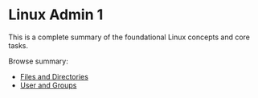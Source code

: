 # Linux Admin 1

This is a complete summary of the foundational Linux concepts and core tasks.

Browse summary:

* [Files and Directories](./Files%20and%20Directories.md)
* [User and Groups](./User%20and%20Groups.md)
